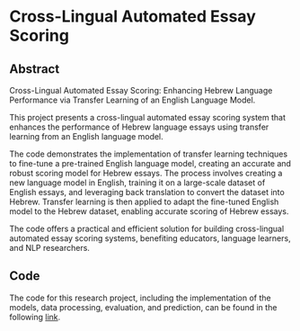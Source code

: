 # Cross-Lingual Automated Essay Scoring

## Abstract
Cross-Lingual Automated Essay Scoring: Enhancing Hebrew Language Performance via Transfer Learning of an English Language Model.

This project presents a cross-lingual automated essay scoring system that enhances the performance of Hebrew language essays using transfer learning from an English language model.

The code demonstrates the implementation of transfer learning techniques to fine-tune a pre-trained English language model, creating an accurate and robust scoring model for Hebrew essays. The process involves creating a new language model in English, training it on a large-scale dataset of English essays, and leveraging back translation to convert the dataset into Hebrew. Transfer learning is then applied to adapt the fine-tuned English model to the Hebrew dataset, enabling accurate scoring of Hebrew essays.

The code offers a practical and efficient solution for building cross-lingual automated essay scoring systems, benefiting educators, language learners, and NLP researchers.

## Code
The code for this research project, including the implementation of the models, data processing, evaluation, and prediction, can be found in the following [link](https://colab.research.google.com/drive/1FYni18JW3dbmP5RV_6mdLn1nNaD2HA1b?usp=sharing).
